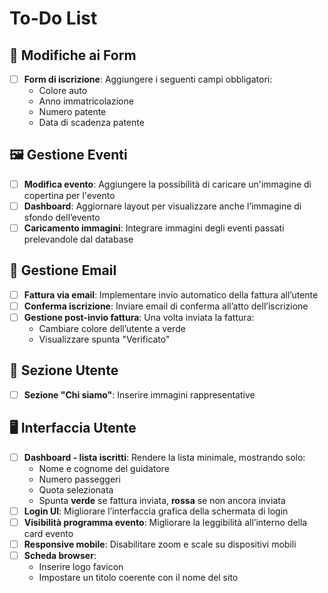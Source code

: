 # To-Do List

## 🔧 Modifiche ai Form

- [ ] **Form di iscrizione**: Aggiungere i seguenti campi obbligatori:
  - Colore auto
  - Anno immatricolazione
  - Numero patente
  - Data di scadenza patente

## 🖼️ Gestione Eventi

- [ ] **Modifica evento**: Aggiungere la possibilità di caricare un'immagine di copertina per l'evento
- [ ] **Dashboard**: Aggiornare layout per visualizzare anche l’immagine di sfondo dell’evento
- [ ] **Caricamento immagini**: Integrare immagini degli eventi passati prelevandole dal database

## 📧 Gestione Email

- [ ] **Fattura via email**: Implementare invio automatico della fattura all’utente
- [ ] **Conferma iscrizione**: Inviare email di conferma all’atto dell’iscrizione
- [ ] **Gestione post-invio fattura**: Una volta inviata la fattura:
  - Cambiare colore dell’utente a verde
  - Visualizzare spunta "Verificato"

## 👤 Sezione Utente

- [ ] **Sezione "Chi siamo"**: Inserire immagini rappresentative

## 🖥️ Interfaccia Utente

- [ ] **Dashboard - lista iscritti**: Rendere la lista minimale, mostrando solo:
  - Nome e cognome del guidatore
  - Numero passeggeri
  - Quota selezionata
  - Spunta **verde** se fattura inviata, **rossa** se non ancora inviata
- [ ] **Login UI**: Migliorare l’interfaccia grafica della schermata di login
- [ ] **Visibilità programma evento**: Migliorare la leggibilità all’interno della card evento
- [ ] **Responsive mobile**: Disabilitare zoom e scale su dispositivi mobili
- [ ] **Scheda browser**:
  - Inserire logo favicon
  - Impostare un titolo coerente con il nome del sito

